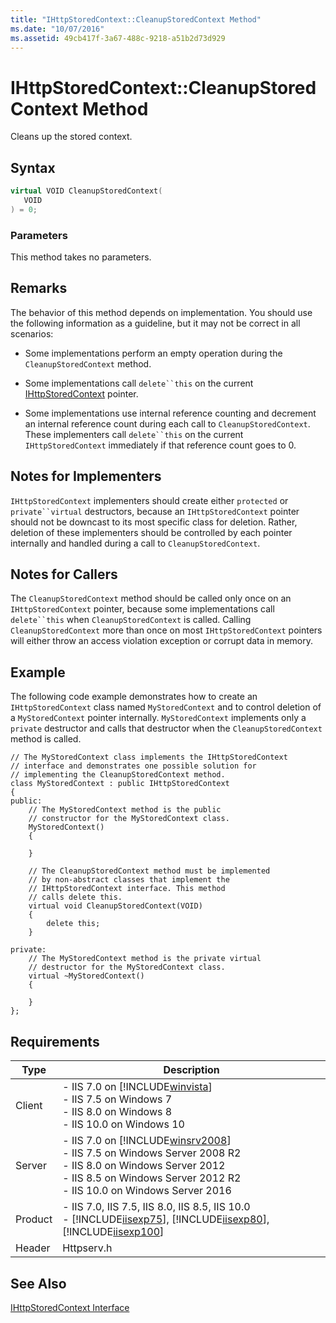 ```yaml
---
title: "IHttpStoredContext::CleanupStoredContext Method"
ms.date: "10/07/2016"
ms.assetid: 49cb417f-3a67-488c-9218-a51b2d73d929
---
```

# IHttpStoredContext::CleanupStoredContext Method
Cleans up the stored context.  
  
## Syntax  
  
```cpp  
virtual VOID CleanupStoredContext(  
   VOID  
) = 0;  
```  
  
### Parameters  
 This method takes no parameters.  
  
## Remarks  
 The behavior of this method depends on implementation. You should use the following information as a guideline, but it may not be correct in all scenarios:  
  
- Some implementations perform an empty operation during the `CleanupStoredContext` method.  
  
- Some implementations call `delete``this` on the current [IHttpStoredContext](../../web-development-reference/native-code-api-reference/ihttpstoredcontext-interface.md) pointer.  
  
- Some implementations use internal reference counting and decrement an internal reference count during each call to `CleanupStoredContext`. These implementers call `delete``this` on the current `IHttpStoredContext` immediately if that reference count goes to 0.  
  
## Notes for Implementers  
 `IHttpStoredContext` implementers should create either `protected` or `private``virtual` destructors, because an `IHttpStoredContext` pointer should not be downcast to its most specific class for deletion. Rather, deletion of these implementers should be controlled by each pointer internally and handled during a call to `CleanupStoredContext`.  
  
## Notes for Callers  
 The `CleanupStoredContext` method should be called only once on an `IHttpStoredContext` pointer, because some implementations call `delete``this` when `CleanupStoredContext` is called. Calling `CleanupStoredContext` more than once on most `IHttpStoredContext` pointers will either throw an access violation exception or corrupt data in memory.  
  
## Example  
 The following code example demonstrates how to create an `IHttpStoredContext` class named `MyStoredContext` and to control deletion of a `MyStoredContext` pointer internally. `MyStoredContext` implements only a `private` destructor and calls that destructor when the `CleanupStoredContext` method is called.  
  
```  
// The MyStoredContext class implements the IHttpStoredContext  
// interface and demonstrates one possible solution for  
// implementing the CleanupStoredContext method.  
class MyStoredContext : public IHttpStoredContext  
{  
public:  
    // The MyStoredContext method is the public   
    // constructor for the MyStoredContext class.  
    MyStoredContext()  
    {  
  
    }  
  
    // The CleanupStoredContext method must be implemented  
    // by non-abstract classes that implement the   
    // IHttpStoredContext interface. This method   
    // calls delete this.  
    virtual void CleanupStoredContext(VOID)  
    {  
        delete this;  
    }  
  
private:  
    // The MyStoredContext method is the private virtual  
    // destructor for the MyStoredContext class.  
    virtual ~MyStoredContext()  
    {  
  
    }  
};  
```  
  
## Requirements  
  
|Type|Description|  
|----------|-----------------|  
|Client|-   IIS 7.0 on [!INCLUDE[winvista](../../wmi-provider/includes/winvista-md.md)]<br />-   IIS 7.5 on Windows 7<br />-   IIS 8.0 on Windows 8<br />-   IIS 10.0 on Windows 10|  
|Server|-   IIS 7.0 on [!INCLUDE[winsrv2008](../../wmi-provider/includes/winsrv2008-md.md)]<br />-   IIS 7.5 on Windows Server 2008 R2<br />-   IIS 8.0 on Windows Server 2012<br />-   IIS 8.5 on Windows Server 2012 R2<br />-   IIS 10.0 on Windows Server 2016|  
|Product|-   IIS 7.0, IIS 7.5, IIS 8.0, IIS 8.5, IIS 10.0<br />-   [!INCLUDE[iisexp75](../../web-development-reference/native-code-api-reference/includes/iisexp75-md.md)], [!INCLUDE[iisexp80](../../web-development-reference/native-code-api-reference/includes/iisexp80-md.md)], [!INCLUDE[iisexp100](../../web-development-reference/native-code-api-reference/includes/iisexp100-md.md)]|  
|Header|Httpserv.h|  
  
## See Also  
 [IHttpStoredContext Interface](../../web-development-reference/native-code-api-reference/ihttpstoredcontext-interface.md)
